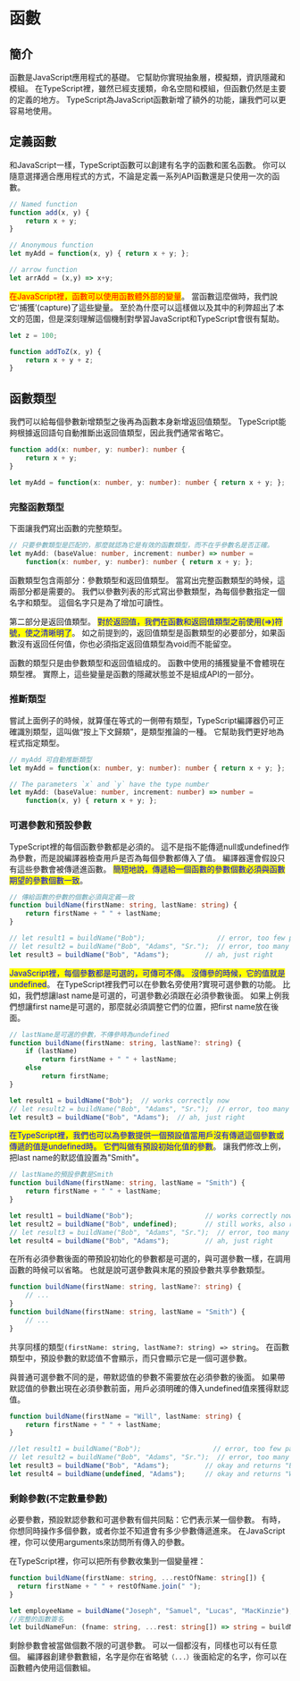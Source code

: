 # 函數

## 簡介

函數是JavaScript應用程式的基礎。 它幫助你實現抽象層，模擬類，資訊隱藏和模組。 在TypeScript裡，雖然已經支援類，命名空間和模組，但函數仍然是主要的定義的地方。 TypeScript為JavaScript函數新增了額外的功能，讓我們可以更容易地使用。

## 定義函數&#x20;

和JavaScript一樣，TypeScript函數可以創建有名字的函數和匿名函數。 你可以隨意選擇適合應用程式的方式，不論是定義一系列API函數還是只使用一次的函數。

```javascript
// Named function
function add(x, y) {
    return x + y;
}

// Anonymous function
let myAdd = function(x, y) { return x + y; };

// arrow function
let arrAdd = (x,y) => x+y;
```

<mark style="color:red;">在JavaScript裡，函數可以使用函數體外部的變量</mark>。 當函數這麼做時，我們說它‘捕獲’(capture)了這些變量。 至於為什麼可以這樣做以及其中的利弊超出了本文的范圍，但是深刻理解這個機制對學習JavaScript和TypeScript會很有幫助。

```javascript
let z = 100;

function addToZ(x, y) {
    return x + y + z;
}
```

## 函數類型

我們可以給每個參數新增類型之後再為函數本身新增返回值類型。 TypeScript能夠根據返回語句自動推斷出返回值類型，因此我們通常省略它。

```typescript
function add(x: number, y: number): number {
    return x + y;
}

let myAdd = function(x: number, y: number): number { return x + y; };
```

### 完整函數類型

下面讓我們寫出函數的完整類型。

```typescript
// 只要參數類型是匹配的，那麼就認為它是有效的函數類型，而不在乎參數名是否正確。
let myAdd: (baseValue: number, increment: number) => number =
    function(x: number, y: number): number { return x + y; };
```

函數類型包含兩部分：參數類型和返回值類型。 當寫出完整函數類型的時候，這兩部分都是需要的。 我們以參數列表的形式寫出參數類型，為每個參數指定一個名字和類型。 這個名字只是為了增加可讀性。

第二部分是返回值類型。 <mark style="color:blue;">對於返回值，我們在函數和返回值類型之前使用(=>)符號，使之清晰明了</mark>。 如之前提到的，返回值類型是函數類型的必要部分，如果函數沒有返回任何值，你也必須指定返回值類型為void而不能留空。

函數的類型只是由參數類型和返回值組成的。 函數中使用的捕獲變量不會體現在類型裡。 實際上，這些變量是函數的隱藏狀態並不是組成API的一部分。

### 推斷類型

嘗試上面例子的時候，就算僅在等式的一側帶有類型，TypeScript編譯器仍可正確識別類型，這叫做“按上下文歸類”，是類型推論的一種。 它幫助我們更好地為程式指定類型。

```typescript
// myAdd 可自動推斷類型
let myAdd = function(x: number, y: number): number { return x + y; };

// The parameters `x` and `y` have the type number
let myAdd: (baseValue: number, increment: number) => number =
    function(x, y) { return x + y; };
```

### 可選參數和預設參數

TypeScript裡的每個函數參數都是必須的。 這不是指不能傳遞null或undefined作為參數，而是說編譯器檢查用戶是否為每個參數都傳入了值。 編譯器還會假設只有這些參數會被傳遞進函數。 <mark style="color:blue;">簡短地說，傳遞給一個函數的參數個數必須與函數期望的參數個數一致</mark>。

```typescript
// 傳給函數的參數的個數必須與定義一致
function buildName(firstName: string, lastName: string) {
    return firstName + " " + lastName;
}

// let result1 = buildName("Bob");                  // error, too few parameters
// let result2 = buildName("Bob", "Adams", "Sr.");  // error, too many parameters
let result3 = buildName("Bob", "Adams");         // ah, just right
```

<mark style="color:blue;">JavaScript裡，每個參數都是可選的，可傳可不傳。 沒傳參的時候，它的值就是undefined</mark>。 在TypeScript裡我們可以在參數名旁使用?實現可選參數的功能。 比如，我們想讓last name是可選的，可選參數必須跟在必須參數後面。 如果上例我們想讓first name是可選的，那麼就必須調整它們的位置，把first name放在後面。

```typescript
// lastName是可選的參數，不傳參時為undefined
function buildName(firstName: string, lastName?: string) {
    if (lastName)
        return firstName + " " + lastName;
    else
        return firstName;
}

let result1 = buildName("Bob");  // works correctly now
// let result2 = buildName("Bob", "Adams", "Sr.");  // error, too many parameters
let result3 = buildName("Bob", "Adams");  // ah, just right
```

<mark style="color:blue;">在TypeScript裡，我們也可以為參數提供一個預設值當用戶沒有傳遞這個參數或傳遞的值是undefined時。 它們叫做有預設初始化值的參數</mark>。 讓我們修改上例，把last name的默認值設置為"Smith"。

```typescript
// lastName的預設參數是Smith
function buildName(firstName: string, lastName = "Smith") {
    return firstName + " " + lastName;
}

let result1 = buildName("Bob");                  // works correctly now, returns "Bob Smith"
let result2 = buildName("Bob", undefined);       // still works, also returns "Bob Smith"
// let result3 = buildName("Bob", "Adams", "Sr.");  // error, too many parameters
let result4 = buildName("Bob", "Adams");         // ah, just right
```

在所有必須參數後面的帶預設初始化的參數都是可選的，與可選參數一樣，在調用函數的時候可以省略。 也就是說可選參數與末尾的預設參數共享參數類型。

```typescript
function buildName(firstName: string, lastName?: string) {
    // ...
}
function buildName(firstName: string, lastName = "Smith") {
    // ...
}
```

共享同樣的類型`(firstName: string, lastName?: string) => string`。 在函數類型中，預設參數的默認值不會顯示，而只會顯示它是一個可選參數。

與普通可選參數不同的是，帶默認值的參數不需要放在必須參數的後面。 如果帶默認值的參數出現在必須參數前面，用戶必須明確的傳入undefined值來獲得默認值。

```typescript
function buildName(firstName = "Will", lastName: string) {
    return firstName + " " + lastName;
}

//let result1 = buildName("Bob");                  // error, too few parameters
// let result2 = buildName("Bob", "Adams", "Sr.");  // error, too many parameters
let result3 = buildName("Bob", "Adams");         // okay and returns "Bob Adams"
let result4 = buildName(undefined, "Adams");     // okay and returns "Will Adams"
```

### 剩餘參數(不定數量參數)

必要參數，預設默認參數和可選參數有個共同點：它們表示某一個參數。 有時，你想同時操作多個參數，或者你並不知道會有多少參數傳遞進來。 在JavaScript裡，你可以使用arguments來訪問所有傳入的參數。

在TypeScript裡，你可以把所有參數收集到一個變量裡：

```typescript
function buildName(firstName: string, ...restOfName: string[]) {
  return firstName + " " + restOfName.join(" ");
}

let employeeName = buildName("Joseph", "Samuel", "Lucas", "MacKinzie");
//完整的函數簽名
let buildNameFun: (fname: string, ...rest: string[]) => string = buildName;
```

剩餘參數會被當做個數不限的可選參數。 可以一個都沒有，同樣也可以有任意個。 編譯器創建參數數組，名字是你在省略號`（...）`後面給定的名字，你可以在函數體內使用這個數組。
